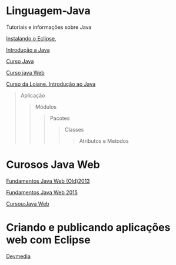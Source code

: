 # Linguagem-Java
Tutoriais e informações sobre Java

[Instalando o Eclipse](https://youtu.be/sBVBuN-ZfG8),

[Introdução a Java](https://www.youtube.com/watch?v=gsy5GqwWqjw&t=182s)

[Curso Java](https://www.youtube.com/watch?v=6cgdclqm768&t=609s)

[Curso java Web](https://www.youtube.com/channel/UCfZokasaM2WVd7OM07pnktQ)

[Curso da Loiane. Introdução ao Java](https://www.youtube.com/watch?v=mu2ti43cgwc&list=PLGxZ4Rq3BOBq0KXHsp5J3PxyFaBIXVs3r&index=6)

>Aplicação
>>Módulos
>>>Pacotes
>>>>Classes
>>>>>Atributos e Metodos


# Curosos Java Web

[Fundamentos Java Web (Old)2013](https://www.youtube.com/watch?v=oWqryJpvFeg&list=PLKvsMn7xWutZ4P8U5KvF0kxpaCCbcW02A)

[Fundamentos Java Web 2015](https://www.youtube.com/watch?v=A9WRuhzVD80&list=PLKvsMn7xWutZ_kx6CRoVNxV2Bwt4xHQ6o)

[Cursou:Java Web](https://www.cursou.com.br/informatica/programacao/programacao-java-web/#player)

# Criando e publicando aplicações web com Eclipse

[Devmedia](https://www.devmedia.com.br/criando-e-publicando-aplicacoes-web-com-eclipse/28024)









